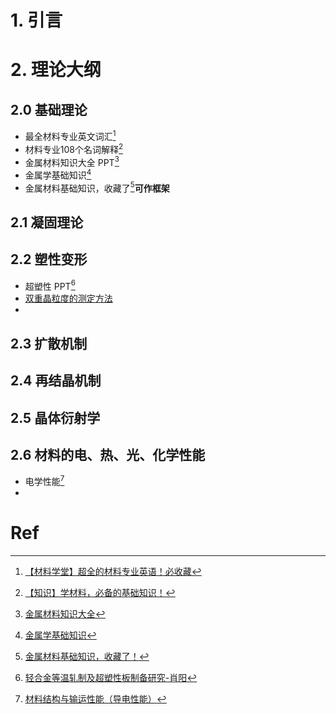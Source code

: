 # 1. 引言 

# 2. 理论大纲 
## 2.0 基础理论 
- 最全材料专业英文词汇[^1]
- 材料专业108个名词解释[^2]
- 金属材料知识大全 PPT[^3]
- 金属学基础知识[^4]
- 金属材料基础知识，收藏了[^5]**可作框架**
## 2.1 凝固理论 


## 2.2 塑性变形 
- 超塑性 PPT[^6]
- [双重晶粒度的测定方法](https://mp.weixin.qq.com/s/hwU1sbOLNZCkmHFzNhicIw)
- 

## 2.3 扩散机制 



## 2.4 再结晶机制 



## 2.5 晶体衍射学 



## 2.6 材料的电、热、光、化学性能
- 电学性能[^7]
- 



# Ref 

[^1]: [【材料学堂】超全的材料专业英语！必收藏](https://mp.weixin.qq.com/s/RRcl545ETJT8fXUk5a_geQ)
[^2]: [【知识】学材料，必备的基础知识！](https://mp.weixin.qq.com/s/n6CM6pIycrKqXJ59AknnDw)
[^3]: [金属材料知识大全](https://mp.weixin.qq.com/s/d-GfjC8zWDMX3xeh26ItYg)
[^4]: [金属学基础知识](https://mp.weixin.qq.com/s/fggGxWoBOa9ADhzLq1H9zQ)
[^5]: [金属材料基础知识，收藏了！](https://mp.weixin.qq.com/s/KnFdg1P7P9xAUHPkSWZRCA)
[^6]: [轻合金等温轧制及超塑性板制备研究-肖阳](https://mp.weixin.qq.com/s/eMwqqP2pYMga3feBf9lxUA)
[^7]: [材料结构与输运性能（导电性能）](https://mp.weixin.qq.com/s/hIbGfztp-JDnJTFRPNxohQ)


